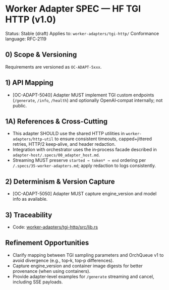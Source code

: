 # Worker Adapter SPEC — HF TGI HTTP (v1.0)

Status: Stable (draft)
Applies to: `worker-adapters/tgi-http/`
Conformance language: RFC‑2119

## 0) Scope & Versioning

Requirements are versioned as `OC-ADAPT-5xxx`.

## 1) API Mapping

- [OC-ADAPT-5040] Adapter MUST implement TGI custom endpoints (`/generate`, `/info`, `/health`) and optionally OpenAI‑compat internally; not public.

## 1A) References & Cross-Cutting

- This adapter SHOULD use the shared HTTP utilities in `worker-adapters/http-util` to ensure consistent timeouts, capped+jittered retries, HTTP/2 keep‑alive, and header redaction.
- Integration with orchestrator uses the in‑process facade described in `adapter-host/.specs/00_adapter_host.md`.
- Streaming MUST preserve `started → token* → end` ordering per `/.specs/35-worker-adapters.md`; apply redaction to logs consistently.

## 2) Determinism & Version Capture

- [OC-ADAPT-5050] Adapter MUST capture engine_version and model info as available.

## 3) Traceability

- Code: [worker-adapters/tgi-http/src/lib.rs](../worker-adapters/tgi-http/src/lib.rs)

## Refinement Opportunities

- Clarify mapping between TGI sampling parameters and OrchQueue v1 to avoid divergence (e.g., top‑k, top‑p differences).
- Capture engine_version and container image digests for better provenance (when using containers).
- Provide adapter‑level examples for `/generate` streaming and cancel, including SSE payloads.
